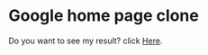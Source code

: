 # Google home page clone

Do you want to see my result? click [Here](https://j-guevara12.github.io/Google-clone/).

